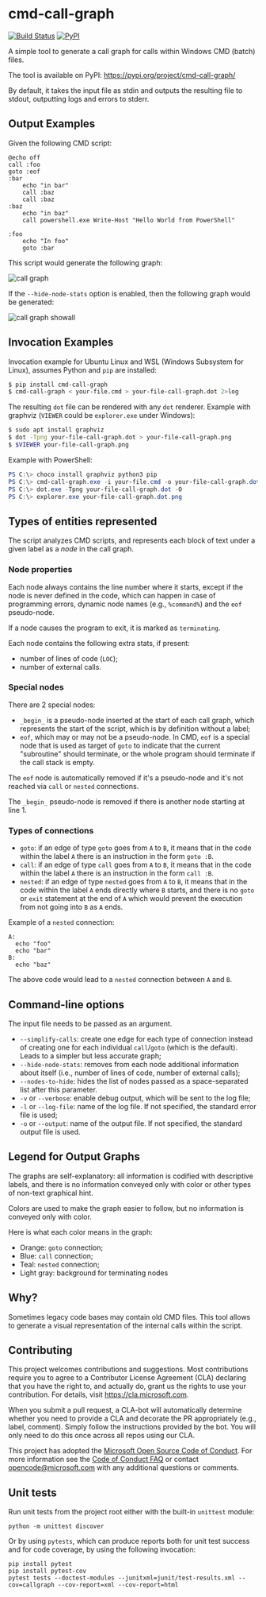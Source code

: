 # cmd-call-graph

[![Build Status](https://dev.azure.com/cmd-call-graph/cmd-call-graph/_apis/build/status/Microsoft.cmd-call-graph?branchName=master)](https://dev.azure.com/cmd-call-graph/cmd-call-graph/_build/latest?definitionId=1?branchName=master)
[![PyPI](https://img.shields.io/pypi/v/cmd-call-graph.svg)](https://pypi.org/project/cmd-call-graph/)

A simple tool to generate a call graph for calls within Windows CMD (batch) files.

The tool is available on PyPI: https://pypi.org/project/cmd-call-graph/

By default, it takes the input file as stdin and outputs the resulting file
to stdout, outputting logs and errors to stderr.

## Output Examples

Given the following CMD script:

```
@echo off
call :foo
goto :eof
:bar
    echo "in bar"
    call :baz
    call :baz
:baz
    echo "in baz"
    call powershell.exe Write-Host "Hello World from PowerShell"

:foo
    echo "In foo"
    goto :bar
```

This script would generate the following graph:

![call graph](https://github.com/Microsoft/cmd-call-graph/raw/master/examples/example1-nodestats.png)

If the `--hide-node-stats` option is enabled, then the following graph would be generated:

![call graph showall](https://github.com/Microsoft/cmd-call-graph/raw/master/examples/example1.png)

## Invocation Examples

Invocation example for Ubuntu Linux and WSL (Windows Subsystem for Linux), assumes
Python and `pip` are installed:

```bash
$ pip install cmd-call-graph
$ cmd-call-graph < your-file.cmd > your-file-call-graph.dot 2>log
```

The resulting `dot` file can be rendered with any `dot` renderer. Example with
graphviz (`VIEWER` could be `explorer.exe` under Windows):

```bash
$ sudo apt install graphviz
$ dot -Tpng your-file-call-graph.dot > your-file-call-graph.png
$ $VIEWER your-file-call-graph.png
```

Example with PowerShell:

```powershell
PS C:\> choco install graphviz python3 pip
PS C:\> cmd-call-graph.exe -i your-file.cmd -o your-file-call-graph.dot
PS C:\> dot.exe -Tpng your-file-call-graph.dot -O
PS C:\> explorer.exe your-file-call-graph.dot.png
```

## Types of entities represented

The script analyzes CMD scripts, and represents each block of text under a given label as a *node* in
the call graph.

### Node properties

Each node always contains the line number where it starts, except if the node is never defined in the code,
which can happen in case of programming errors, dynamic node names (e.g., `%command%`) and the `eof` pseudo-node.

If a node causes the program to exit, it is marked as `terminating`.

Each node contains the following extra stats, if present:

* number of lines of code (`LOC`);
* number of external calls.

### Special nodes

There are 2 special nodes:

* `_begin_` is a pseudo-node inserted at the start of each call graph, which represents the start of the
  script, which is by definition without a label;
* `eof`, which may or may not be a pseudo-node. In CMD, `eof` is a special node that is used as target
  of `goto` to indicate that the current "subroutine" should terminate, or the whole program should
  terminate if the call stack is empty.

The `eof` node is automatically removed if it's a pseudo-node and it's not reached via `call` or `nested`
connections.

The `_begin_` pseudo-node is removed if there is another node starting at line 1.

### Types of connections

 * `goto`: if an edge of type `goto` goes from `A` to `B`, it means that in the code within the label `A`
   there is an instruction in the form `goto :B`.
 * `call`: if an edge of type `call` goes from `A` to `B`, it means that in the code within the label `A`
   there is an instruction in the form `call :B`.
 * `nested`: if an edge of type `nested` goes from `A` to `B`, it means that in the code within the label `A`
   ends directly where `B` starts, and there is no `goto` or `exit` statement at the end of `A` which would
   prevent the execution from not going into `B` as `A` ends.

Example of a `nested` connection:

```
A:
  echo "foo"
  echo "bar"
B:
  echo "baz"
```

The above code would lead to a `nested` connection between `A` and `B`.

## Command-line options

The input file needs to be passed as an argument.

* `--simplify-calls`: create one edge for each type of connection instead of creating one for each
  individual `call`/`goto` (which is the default). Leads to a simpler but less accurate graph;
* `--hide-node-stats`: removes from each node additional information about itself (i.e., number
  of lines of code, number of external calls);
* `--nodes-to-hide`: hides the list of nodes passed as a space-separated list after this parameter.
* `-v` or `--verbose`: enable debug output, which will be sent to the log file;
* `-l` or `--log-file`: name of the log file. If not specified, the standard error file is used;
* `-o` or `--output`: name of the output file. If not specified, the standard output file is used.

## Legend for Output Graphs

The graphs are self-explanatory: all information is codified with descriptive labels, and there is no
information conveyed only with color or other types of non-text graphical hint.

Colors are used to make the graph easier to follow, but no information is conveyed only with color.

Here is what each color means in the graph:

 * Orange: `goto` connection;
 * Blue: `call` connection;
 * Teal: `nested` connection;
 * Light gray: background for terminating nodes

## Why?
Sometimes legacy code bases may contain old CMD files. This tool allows to
generate a visual representation of the internal calls within the script.

## Contributing

This project welcomes contributions and suggestions.  Most contributions require you to agree to a
Contributor License Agreement (CLA) declaring that you have the right to, and actually do, grant us
the rights to use your contribution. For details, visit https://cla.microsoft.com.

When you submit a pull request, a CLA-bot will automatically determine whether you need to provide
a CLA and decorate the PR appropriately (e.g., label, comment). Simply follow the instructions
provided by the bot. You will only need to do this once across all repos using our CLA.

This project has adopted the [Microsoft Open Source Code of Conduct](https://opensource.microsoft.com/codeofconduct/).
For more information see the [Code of Conduct FAQ](https://opensource.microsoft.com/codeofconduct/faq/) or
contact [opencode@microsoft.com](mailto:opencode@microsoft.com) with any additional questions or comments.

## Unit tests
Run unit tests from the project root either with the built-in `unittest` module:

    python -m unittest discover

Or by using `pytests`, which can produce reports both for unit test success and for code coverage, by
using the following invocation:

    pip install pytest
    pip install pytest-cov
    pytest tests --doctest-modules --junitxml=junit/test-results.xml --cov=callgraph --cov-report=xml --cov-report=html
